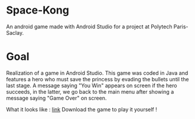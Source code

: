 # Space-Kong
An android game made with Android Studio for a project at Polytech Paris-Saclay.

# Goal
Realization of a game in Android Studio. This game was coded in Java and features a hero who must save the princess by evading the bullets until the last stage. A message saying "You Win" appears on screen if the hero succeeds, in the latter, we go back to the main menu after showing a message saying "Game Over" on screen.

What it looks like : [link](https://www.youtube.com/shorts/7hJxZAaFHrM)
Download the game to play it yourself !
